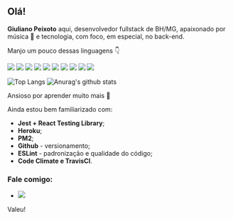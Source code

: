 ## Olá!

**Giuliano Peixoto** aqui, desenvolvedor fullstack de BH/MG, apaixonado por música :musical_note: e tecnologia, com foco, em especial, no back-end. 

Manjo um pouco dessas linguagens :point_down: 

<img src="https://img.shields.io/badge/-HTML-orange?logo=HTML5" /> <img src="https://img.shields.io/badge/-CSS-informational?logo=CSS3" /> <img src="https://img.shields.io/badge/-Javascript-yellow?logo=Javascript" /> <img src="https://img.shields.io/badge/-React-blue?logo=React" /> <img src="https://img.shields.io/badge/-Redux-blueviolet?logo=Redux" /> <img src="http://img.shields.io/badge/-MySQL-white?logo=mysql" /> <img src="http://img.shields.io/badge/-MongoDB-grey?logo=mongodb" /> <img src="http://img.shields.io/badge/-Node.Js-green?logo=node.js" />
<img src="http://img.shields.io/badge/-Python-yellow?logo=python" />
<img src="https://img.shields.io/badge/-Typescript-white?logo=typescript" />

![Top Langs](https://github-readme-stats.vercel.app/api/top-langs/?username=giulianomap&layout=compact)
![Anurag's github stats](https://github-readme-stats.vercel.app/api?username=giulianomap)

Ansioso por aprender muito mais :rocket:

Ainda estou bem familiarizado com:

* **Jest + React Testing Library**;
* **Heroku**;
* **PM2**;
* **Github** - versionamento;
* **ESLint** - padronização e qualidade do código;
* **Code Climate e TravisCI**.

### Fale comigo:

* <a href="https://www.linkedin.com/in/giuliano-peixoto/"><img src="https://img.shields.io/badge/-LinkedIn-blue?logo=LinkedIn" /> <a/>

Valeu!

